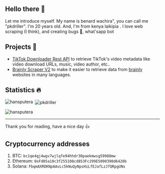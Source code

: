 ## Hello there 👋

Let me introduce myself. My name is benard wachira", you can call me "pkdriller". I'm 20 years old. And, I'm from kenya laikipia . I love web scraping (I think), and creating bugs 🐛, what'sapp bot 

## Projects 🌟
- [TikTok Downloader Rest API](https://github.com/hansputera/tiktok-dl) to retrieve TikTok's video metadata like video download URLs, music, video author, etc..
- [Brainly Scraper V2](https://github.com/hansputera/brainly-scraper-languages) to make it easier to retrieve data from [brainly](https://brainly.com) websites in many languages. 

## Statistics 🔥

<p><img align="left" src="https://github-readme-stats.vercel.app/api/top-langs?username=pkdriller &show_icons=true&locale=en&layout=compact&theme=dark" alt="hansputera" /></p>

<p>&nbsp;<img align="center" src="https://github-readme-stats.vercel.app/api?username=pkdriller &show_icons=true&locale=en&theme=dark" alt="pkdriller" /></p>

<p>&nbsp;<img align="left" src="https://github-readme-stats.vercel.app/api/wakatime?username=pkdriller &layout=compact" alt="hansputera" /></p>

-------------------------

Thank you for reading, have a nice day 👍

## Cryptocurrency addresses
1. BTC: `bc1qe4gj4wgv7wjlqfe94hhdr30paekmwsg59988mw`
2. Ethereum: `0xFd05a10c3f255108cd853Fc299E5090390d6428b`
3. Solana: `FbqmAXRDKNpAAvLc5kNuQyNpsHiLfEJafLzJfQRpgUNs`
